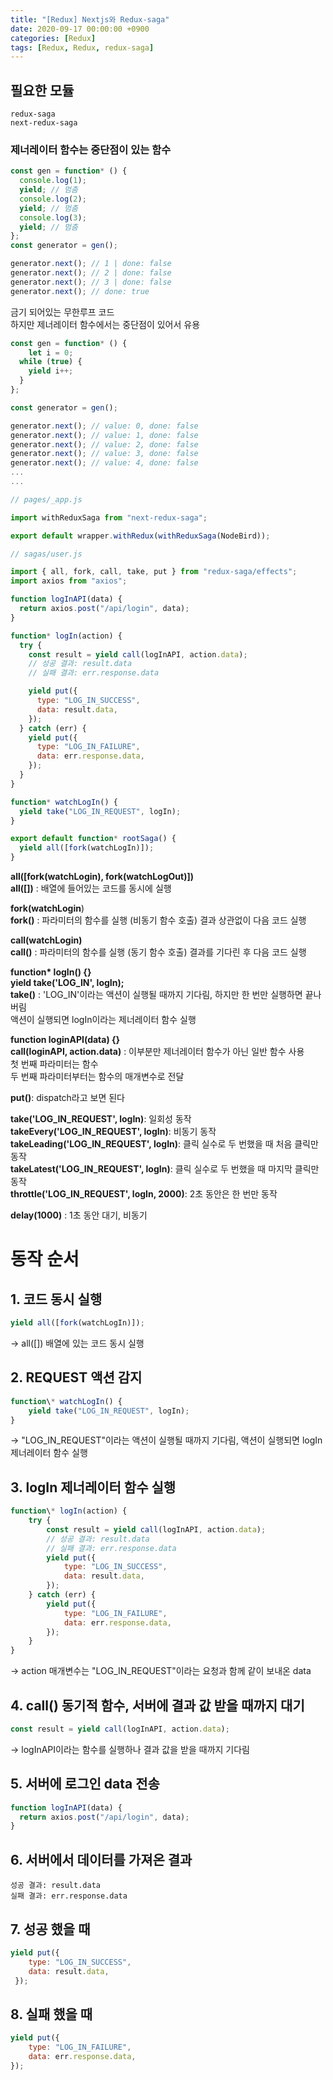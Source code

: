 ```yaml
---
title: "[Redux] Nextjs와 Redux-saga"
date: 2020-09-17 00:00:00 +0900
categories: [Redux]
tags: [Redux, Redux, redux-saga]
---
```


## 필요한 모듈

```react
redux-saga
next-redux-saga
```

### 제너레이터 함수는 중단점이 있는 함수

```javascript
const gen = function* () {
  console.log(1);
  yield; // 멈춤
  console.log(2);
  yield; // 멈춤
  console.log(3);
  yield; // 멈춤
};
const generator = gen();

generator.next(); // 1 | done: false
generator.next(); // 2 | done: false
generator.next(); // 3 | done: false
generator.next(); // done: true
```

금기 되어있는 무한루프 코드<br />
하지만 제너레이터 함수에서는 중단점이 있어서 유용

```javascript
const gen = function* () {
    let i = 0;
  while (true) {
    yield i++;
  }
};

const generator = gen();

generator.next(); // value: 0, done: false
generator.next(); // value: 1, done: false
generator.next(); // value: 2, done: false
generator.next(); // value: 3, done: false
generator.next(); // value: 4, done: false
...
...

```

```javascript
// pages/_app.js

import withReduxSaga from "next-redux-saga";

export default wrapper.withRedux(withReduxSaga(NodeBird));
```

```javascript
// sagas/user.js

import { all, fork, call, take, put } from "redux-saga/effects";
import axios from "axios";

function logInAPI(data) {
  return axios.post("/api/login", data);
}

function* logIn(action) {
  try {
    const result = yield call(logInAPI, action.data);
    // 성공 결과: result.data
    // 실패 결과: err.response.data

    yield put({
      type: "LOG_IN_SUCCESS",
      data: result.data,
    });
  } catch (err) {
    yield put({
      type: "LOG_IN_FAILURE",
      data: err.response.data,
    });
  }
}

function* watchLogIn() {
  yield take("LOG_IN_REQUEST", logIn);
}

export default function* rootSaga() {
  yield all([fork(watchLogIn)]);
}
```

**all([fork(watchLogin), fork(watchLogOut)])**<br />
**all([])** : 배열에 들어있는 코드를 동시에 실행

**fork(watchLogin**)<br />
**fork()** : 파라미터의 함수를 실행 (비동기 함수 호출) 결과 상관없이 다음 코드 실행

**call(watchLogin)**<br />
**call()** : 파라미터의 함수를 실행 (동기 함수 호출) 결과를 기다린 후 다음 코드 실행

**function\* logIn() {}**<br />
**yield take('LOG_IN', logIn);**<br />
**take()** : 'LOG_IN'이라는 액션이 실행될 때까지 기다림, 하지만 한 번만 실행하면 끝나버림<br />
액션이 실행되면 logIn이라는 제너레이터 함수 실행

**function loginAPI(data) {}**<br />
**call(loginAPI, action.data)** : 이부분만 제너레이터 함수가 아닌 일반 함수 사용<br />
첫 번째 파라미터는 함수<br />
두 번째 파라미터부터는 함수의 매개변수로 전달

**put()**: dispatch라고 보면 된다

**take('LOG_IN_REQUEST', logIn)**: 일회성 동작<br />
**takeEvery('LOG_IN_REQUEST', logIn)**: 비동기 동작<br />
**takeLeading('LOG_IN_REQUEST', logIn)**: 클릭 실수로 두 번했을 때 처음 클릭만 동작<br />
**takeLatest('LOG_IN_REQUEST', logIn)**: 클릭 실수로 두 번했을 때 마지막 클릭만 동작<br />
**throttle('LOG_IN_REQUEST', logIn, 2000)**: 2초 동안은 한 번만 동작

**delay(1000)** : 1초 동안 대기, 비동기

# 동작 순서

## 1. 코드 동시 실행

```javascript
yield all([fork(watchLogIn)]);
```

-> all([]) 배열에 있는 코드 동시 실행

## 2. REQUEST 액션 감지

```javascript
function\* watchLogIn() {
    yield take("LOG_IN_REQUEST", logIn);
}
```

-> "LOG_IN_REQUEST"이라는 액션이 실행될 때까지 기다림,
액션이 실행되면 logIn 제너레이터 함수 실행

## 3. logIn 제너레이터 함수 실행

```javascript
function\* logIn(action) {
    try {
        const result = yield call(logInAPI, action.data);
        // 성공 결과: result.data
        // 실패 결과: err.response.data
        yield put({
            type: "LOG_IN_SUCCESS",
            data: result.data,
        });
    } catch (err) {
        yield put({
            type: "LOG_IN_FAILURE",
            data: err.response.data,
        });
    }
}
```

-> action 매개변수는 "LOG_IN_REQUEST"이라는 요청과 함께 같이 보내온 data

## 4. call() 동기적 함수, 서버에 결과 값 받을 때까지 대기

```javascript
const result = yield call(logInAPI, action.data);
```

-> logInAPI이라는 함수를 실행하나 결과 값을 받을 때까지 기다림

## 5. 서버에 로그인 data 전송

```javascript
function logInAPI(data) {
  return axios.post("/api/login", data);
}
```

## 6. 서버에서 데이터를 가져온 결과

    성공 결과: result.data
    실패 결과: err.response.data

## 7. 성공 했을 때

```javascript
yield put({
    type: "LOG_IN_SUCCESS",
    data: result.data,
 });
```

## 8. 실패 했을 때

```javascript
yield put({
    type: "LOG_IN_FAILURE",
    data: err.response.data,
});
```
